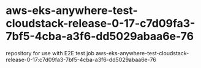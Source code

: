 # aws-eks-anywhere-test-cloudstack-release-0-17-c7d09fa3-7bf5-4cba-a3f6-dd5029abaa6e-76
repository for use with E2E test job aws-eks-anywhere-test-cloudstack-release-0-17:c7d09fa3-7bf5-4cba-a3f6-dd5029abaa6e-76
